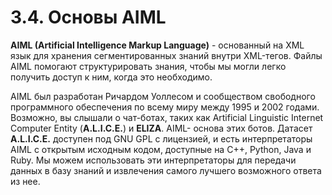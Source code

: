 # 3.4. Основы AIML

**AIML \(Artificial Intelligence Markup Language\)** - основанный на XML язык для хранения сегментированных знаний внутри XML-тегов. Файлы AIML помогают структурировать знания, чтобы мы могли легко получить доступ к ним, когда это необходимо.

AIML был разработан Ричардом Уоллесом и сообществом свободного программного обеспечения по всему миру между 1995 и 2002 годами. Возможно, вы слышали о чат-ботах, таких как Artificial Linguistic Internet Computer Entity \(**A.L.I.C.E.**\) и **ELIZA**. AIML- основа этих ботов. Датасет **A.L.I.C.E.** доступен под GNU GPL с лицензией, и есть интерпретаторы AIML с открытым исходным кодом, доступные на C++, Python, Java и Ruby. Мы можем использовать эти интерпретаторы для передачи данных в базу знаний и извлечения самого лучшего возможного ответа из нее.

